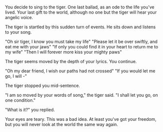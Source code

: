You decide to sing to the tiger. One last ballad, as an ode to the life you've lived. Your last gift to the world, although no one but the tiger will hear your angelic voice.

The tiger is startled by this sudden turn of events. He sits down and listens to your song.

"Oh sir tiger, I know you must take my life"
"Please let it be over swiftly, and eat me with your jaws"
"If only you could find it in your heart to return me to my wife"
"Then I will forever more kiss your mighty paws"

The tiger seems moved by the depth of your lyrics. You continue.

"Oh my dear friend, I wish our paths had not crossed"
"If you would let me go, I will -"

The tiger stopped you mid-sentence.

"I am so moved by your words of song," the tiger said. "I shall let you go, on one condition."

"What is it?" you replied.

<scene cut>

Your eyes are teary. This was a bad idea. At least you've got your freedom, but you will never look at the world the same way again.
